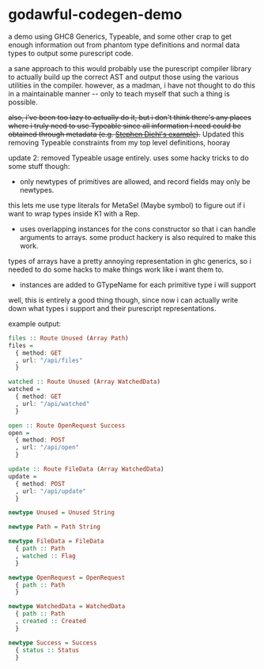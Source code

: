 # godawful-codegen-demo

a demo using GHC8 Generics, Typeable, and some other crap to get enough information out from phantom type definitions and normal data types to output some purescript code.

a sane approach to this would probably use the purescript compiler library to actually build up the correct AST and output those using the various utilities in the compiler. however, as a madman, i have not thought to do this in a maintainable manner -- only to teach myself that such a thing is possible.

~~also, i've been too lazy to actually do it, but i don't think there's any places where i truly need to use Typeable since all information I need could be obtained through metadata (e.g. [Stephen Diehl's example](https://gist.github.com/sdiehl/d033bfdbb02760b23e45ffeca7482957)).~~ Updated this removing Typeable constraints from my top level definitions, hooray

update 2: removed Typeable usage entirely. uses some hacky tricks to do some stuff though:

* only newtypes of primitives are allowed, and record fields may only be newtypes.

this lets me use type literals for MetaSel (Maybe symbol) to figure out if i want to wrap types inside K1 with a Rep.

* uses overlapping instances for the cons constructor so that i can handle arguments to arrays. some product hackery is also required to make this work.

types of arrays have a pretty annoying representation in ghc generics, so i needed to do some hacks to make things work like i want them to.

* instances are added to GTypeName for each primitive type i will support

well, this is entirely a good thing though, since now i can actually write down what types i support and their purescript representations.

example output:

```purs
files :: Route Unused (Array Path)
files =
  { method: GET
  , url: "/api/files"
  }

watched :: Route Unused (Array WatchedData)
watched =
  { method: GET
  , url: "/api/watched"
  }

open :: Route OpenRequest Success
open =
  { method: POST
  , url: "/api/open"
  }

update :: Route FileData (Array WatchedData)
update =
  { method: POST
  , url: "/api/update"
  }

newtype Unused = Unused String

newtype Path = Path String

newtype FileData = FileData
  { path :: Path
  , watched :: Flag
  }

newtype OpenRequest = OpenRequest
  { path :: Path
  }

newtype WatchedData = WatchedData
  { path :: Path
  , created :: Created
  }

newtype Success = Success
  { status :: Status
  }
```
